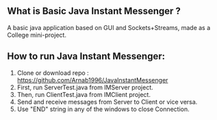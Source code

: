 What is Basic Java Instant Messenger ?
---------
A basic java application based on GUI and Sockets+Streams, made as a College mini-project.

How to run Java Instant Messenger:
---------

1. Clone or download repo : https://github.com/Arnab1996/JavaInstantMessenger
2. First, run ServerTest.java from IMServer project.
3. Then, run ClientTest.java from IMClient project.
4. Send and receive messages from Server to Client or vice versa.
5. Use "END" string in any of the windows to close Connection.
